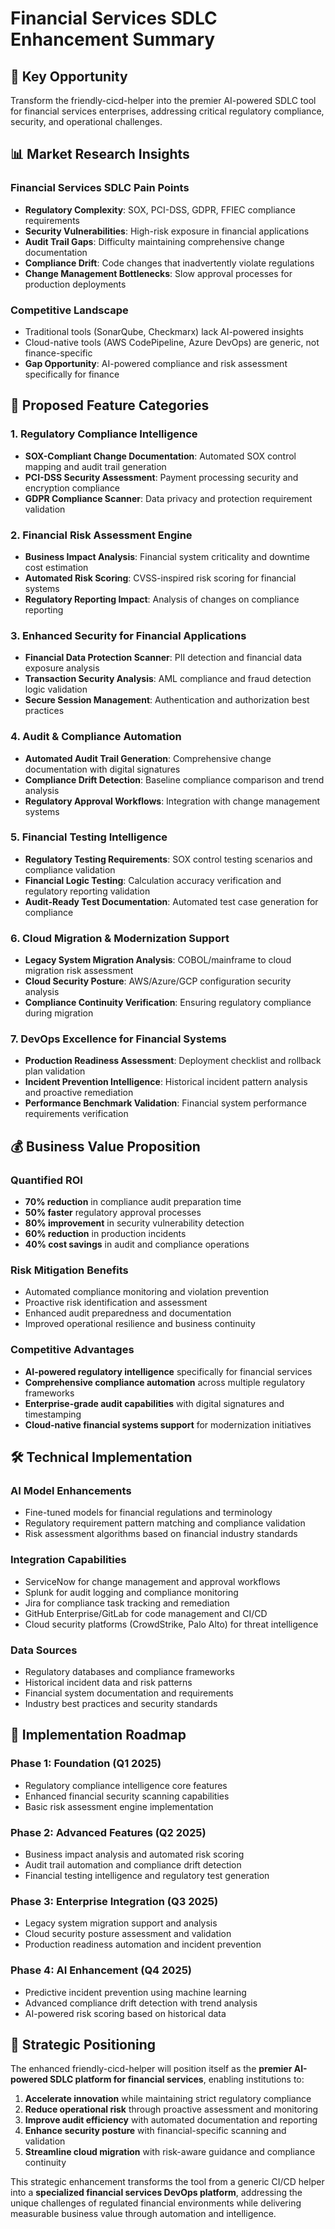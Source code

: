 # Financial Services SDLC Enhancement Summary

## 🎯 **Key Opportunity**

Transform the friendly-cicd-helper into the premier AI-powered SDLC tool for financial services enterprises, addressing critical regulatory compliance, security, and operational challenges.

## 📊 **Market Research Insights**

### **Financial Services SDLC Pain Points**

- **Regulatory Complexity**: SOX, PCI-DSS, GDPR, FFIEC compliance requirements
- **Security Vulnerabilities**: High-risk exposure in financial applications
- **Audit Trail Gaps**: Difficulty maintaining comprehensive change documentation
- **Compliance Drift**: Code changes that inadvertently violate regulations
- **Change Management Bottlenecks**: Slow approval processes for production deployments

### **Competitive Landscape**

- Traditional tools (SonarQube, Checkmarx) lack AI-powered insights
- Cloud-native tools (AWS CodePipeline, Azure DevOps) are generic, not finance-specific
- **Gap Opportunity**: AI-powered compliance and risk assessment specifically for finance

## 🚀 **Proposed Feature Categories**

### **1. Regulatory Compliance Intelligence**

- **SOX-Compliant Change Documentation**: Automated SOX control mapping and audit trail generation
- **PCI-DSS Security Assessment**: Payment processing security and encryption compliance
- **GDPR Compliance Scanner**: Data privacy and protection requirement validation

### **2. Financial Risk Assessment Engine**

- **Business Impact Analysis**: Financial system criticality and downtime cost estimation
- **Automated Risk Scoring**: CVSS-inspired risk scoring for financial systems
- **Regulatory Reporting Impact**: Analysis of changes on compliance reporting

### **3. Enhanced Security for Financial Applications**

- **Financial Data Protection Scanner**: PII detection and financial data exposure analysis
- **Transaction Security Analysis**: AML compliance and fraud detection logic validation
- **Secure Session Management**: Authentication and authorization best practices

### **4. Audit & Compliance Automation**

- **Automated Audit Trail Generation**: Comprehensive change documentation with digital signatures
- **Compliance Drift Detection**: Baseline compliance comparison and trend analysis
- **Regulatory Approval Workflows**: Integration with change management systems

### **5. Financial Testing Intelligence**

- **Regulatory Testing Requirements**: SOX control testing scenarios and compliance validation
- **Financial Logic Testing**: Calculation accuracy verification and regulatory reporting validation
- **Audit-Ready Test Documentation**: Automated test case generation for compliance

### **6. Cloud Migration & Modernization Support**

- **Legacy System Migration Analysis**: COBOL/mainframe to cloud migration risk assessment
- **Cloud Security Posture**: AWS/Azure/GCP configuration security analysis
- **Compliance Continuity Verification**: Ensuring regulatory compliance during migration

### **7. DevOps Excellence for Financial Systems**

- **Production Readiness Assessment**: Deployment checklist and rollback plan validation
- **Incident Prevention Intelligence**: Historical incident pattern analysis and proactive remediation
- **Performance Benchmark Validation**: Financial system performance requirements verification

## 💰 **Business Value Proposition**

### **Quantified ROI**

- **70% reduction** in compliance audit preparation time
- **50% faster** regulatory approval processes
- **80% improvement** in security vulnerability detection
- **60% reduction** in production incidents
- **40% cost savings** in audit and compliance operations

### **Risk Mitigation Benefits**

- Automated compliance monitoring and violation prevention
- Proactive risk identification and assessment
- Enhanced audit preparedness and documentation
- Improved operational resilience and business continuity

### **Competitive Advantages**

- **AI-powered regulatory intelligence** specifically for financial services
- **Comprehensive compliance automation** across multiple regulatory frameworks
- **Enterprise-grade audit capabilities** with digital signatures and timestamping
- **Cloud-native financial systems support** for modernization initiatives

## 🛠 **Technical Implementation**

### **AI Model Enhancements**

- Fine-tuned models for financial regulations and terminology
- Regulatory requirement pattern matching and compliance validation
- Risk assessment algorithms based on financial industry standards

### **Integration Capabilities**

- ServiceNow for change management and approval workflows
- Splunk for audit logging and compliance monitoring
- Jira for compliance task tracking and remediation
- GitHub Enterprise/GitLab for code management and CI/CD
- Cloud security platforms (CrowdStrike, Palo Alto) for threat intelligence

### **Data Sources**

- Regulatory databases and compliance frameworks
- Historical incident data and risk patterns
- Financial system documentation and requirements
- Industry best practices and security standards

## 📅 **Implementation Roadmap**

### **Phase 1: Foundation (Q1 2025)**

- Regulatory compliance intelligence core features
- Enhanced financial security scanning capabilities
- Basic risk assessment engine implementation

### **Phase 2: Advanced Features (Q2 2025)**

- Business impact analysis and automated risk scoring
- Audit trail automation and compliance drift detection
- Financial testing intelligence and regulatory test generation

### **Phase 3: Enterprise Integration (Q3 2025)**

- Legacy system migration support and analysis
- Cloud security posture assessment and validation
- Production readiness automation and incident prevention

### **Phase 4: AI Enhancement (Q4 2025)**

- Predictive incident prevention using machine learning
- Advanced compliance drift detection with trend analysis
- AI-powered risk scoring based on historical data

## 🎯 **Strategic Positioning**

The enhanced friendly-cicd-helper will position itself as the **premier AI-powered SDLC platform for financial services**, enabling institutions to:

1. **Accelerate innovation** while maintaining strict regulatory compliance
2. **Reduce operational risk** through proactive assessment and monitoring
3. **Improve audit efficiency** with automated documentation and reporting
4. **Enhance security posture** with financial-specific scanning and validation
5. **Streamline cloud migration** with risk-aware guidance and compliance continuity

This strategic enhancement transforms the tool from a generic CI/CD helper into a **specialized financial services DevOps platform**, addressing the unique challenges of regulated financial environments while delivering measurable business value through automation and intelligence.